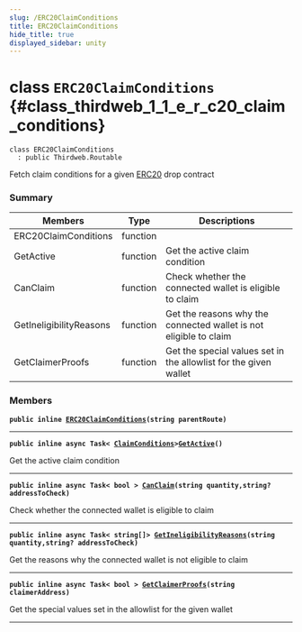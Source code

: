 ```yaml
---
slug: /ERC20ClaimConditions
title: ERC20ClaimConditions
hide_title: true
displayed_sidebar: unity
---
```


# class `ERC20ClaimConditions` {#class_thirdweb_1_1_e_r_c20_claim_conditions}

```
class ERC20ClaimConditions
  : public Thirdweb.Routable
```

Fetch claim conditions for a given [ERC20](docs/unity/ERC20.md#class_thirdweb_1_1_e_r_c20) drop contract

### Summary

| Members                 | Type     | Descriptions                                                      |
| ----------------------- | -------- | ----------------------------------------------------------------- |
| ERC20ClaimConditions    | function |                                                                   |
| GetActive               | function | Get the active claim condition                                    |
| CanClaim                | function | Check whether the connected wallet is eligible to claim           |
| GetIneligibilityReasons | function | Get the reasons why the connected wallet is not eligible to claim |
| GetClaimerProofs        | function | Get the special values set in the allowlist for the given wallet  |

### Members

**`public inline `[`ERC20ClaimConditions`](#class_thirdweb_1_1_e_r_c20_claim_conditions_1af092ffd1d33b89eff3fb5aae38da50d7)`(string parentRoute)`**

---

**`public inline async Task< `[`ClaimConditions`](docs/unity/ClaimConditions.md#class_thirdweb_1_1_claim_conditions)`>`[`GetActive`](#class_thirdweb_1_1_e_r_c20_claim_conditions_1a9b3b8ed78acfbed1bb668b80317f7264)`()`**

Get the active claim condition

---

**`public inline async Task< bool > `[`CanClaim`](#class_thirdweb_1_1_e_r_c20_claim_conditions_1a24c23d6a498519ba782e6dd317e8bb2c)`(string quantity,string? addressToCheck)`**

Check whether the connected wallet is eligible to claim

---

**`public inline async Task< string[]> `[`GetIneligibilityReasons`](#class_thirdweb_1_1_e_r_c20_claim_conditions_1aa17c7838f1084749f8cd46515f2fc997)`(string quantity,string? addressToCheck)`**

Get the reasons why the connected wallet is not eligible to claim

---

**`public inline async Task< bool > `[`GetClaimerProofs`](#class_thirdweb_1_1_e_r_c20_claim_conditions_1a146c08501150a6340755d33620b4f758)`(string claimerAddress)`**

Get the special values set in the allowlist for the given wallet

---